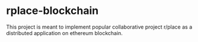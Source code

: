 # rplace-blockchain
This project is meant to implement popular collaborative project r/place as a distributed application on ethereum blockchain.
